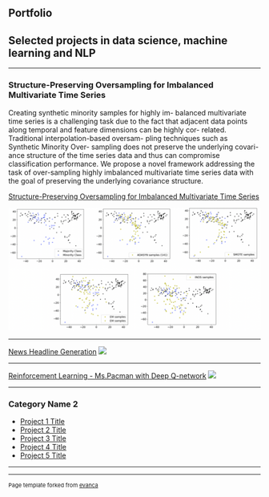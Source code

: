 ## Portfolio
## Selected projects in data science, machine learning and NLP
---

### Structure-Preserving Oversampling for Imbalanced Multivariate Time Series

Creating synthetic minority samples for highly im- balanced multivariate time series is a challenging task due to the fact that adjacent data points along temporal and feature dimensions can be highly cor- related. Traditional interpolation-based oversam- pling techniques such as Synthetic Minority Over- sampling does not preserve the underlying covari- ance structure of the time series data and thus can compromise classification performance. We propose a novel framework addressing the task of over-sampling highly imbalanced multivariate time series data with the goal of preserving the underlying covariance structure.

[Structure-Preserving Oversampling for Imbalanced Multivariate Time Series](/sample_page)

<img src="images/oversampling_paper_comp_all.png?raw=true" />

---
[News Headline Generation](/pdf/sample_presentation.pdf)
<img src="images/dummy_thumbnail.jpg?raw=true"/>

---
[Reinforcement Learning - Ms.Pacman with Deep Q-network](http://example.com/)
<img src="images/dummy_thumbnail.jpg?raw=true"/>

---

### Category Name 2

- [Project 1 Title](http://example.com/)
- [Project 2 Title](http://example.com/)
- [Project 3 Title](http://example.com/)
- [Project 4 Title](http://example.com/)
- [Project 5 Title](http://example.com/)

---




---
<p style="font-size:11px">Page template forked from <a href="https://github.com/evanca/quick-portfolio">evanca</a></p>
<!-- Remove above link if you don't want to attibute -->
